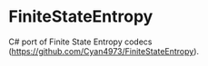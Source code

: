 # FiniteStateEntropy
C# port of Finite State Entropy codecs (https://github.com/Cyan4973/FiniteStateEntropy).
